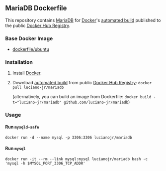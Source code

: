 ## MariaDB Dockerfile


This repository contains [MariaDB](https://mariadb.org/) for [Docker](https://www.docker.com/)'s [automated build](https://registry.hub.docker.com/u/luciano-jr/mariadb/) published to the public [Docker Hub Registry](https://registry.hub.docker.com/).


### Base Docker Image

* [dockerfile/ubuntu](http://dockerfile.github.io/#/ubuntu)


### Installation

1. Install [Docker](https://www.docker.com/).

2. Download [automated build](https://registry.hub.docker.com/u/lucianojr/mariadb/) from public [Docker Hub Registry](https://registry.hub.docker.com/): `docker pull luciano-jr/mariadb`

   (alternatively, you can build an image from Dockerfile: `docker build -t="luciano-jr/mariadb" github.com/luciano-jr/mariadb`)


### Usage

#### Run `mysqld-safe`

    docker run -d --name mysql -p 3306:3306 lucianojr/mariadb

#### Run `mysql`

    docker run -it --rm --link mysql:mysql lucianojr/mariadb bash -c 'mysql -h $MYSQL_PORT_3306_TCP_ADDR'

